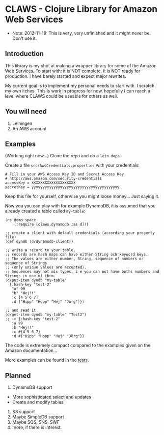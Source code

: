 CLAWS - Clojure Library for Amazon Web Services
===============================================

* Note: 2012-11-18: This is very, very unfinished and it might never be. Don't use it.

Introduction
------------

This library is my shot at making a wrapper library for
some of the Amazon Web Services. To start with: it is NOT
complete. It is NOT ready for production. I have barely started
and expect major rewrites.

My current goal is to implement my personal needs to start with.
I scratch my own itches. This is work in progress for now, hopefully I
can reach a level where CLAWS could be useable for others as well.

You will need
-------------
1. Leiningen
2. An AWS account


Examples
--------
(Working right now...)
Clone the repo and do a `lein deps`.

Create a file `src/AwsCredentials.properties` with your credentials:

    # Fill in your AWS Access Key ID and Secret Access Key
    # http://aws.amazon.com/security-credentials
    accessKey = XXXXXXXXXXXXXXXXXXXX
    secretKey = yyyyyyyyyyyyyyyyyyyyyyyyyyyyyyyyyyyyyyyy

Keep this file for yourself, otherwise you might loose money...
Just saying it.

Now you you can play with for example DynamoDB, it is assumed that
you already created a table called `my-table`:

    (ns demo.space
        (:require [claws.dynamodb :as d]))

    ;; create a client with default credentials (according your property file)
    (def dyndb (d/dynamodb-client))
    
    ;; write a record to your table.
    ;; records are hash maps can have either String och keyword keys.
    ;; The values are either number, String, sequence of numbers or sequence of Strings
    ;; (only unique values are accepted).
    ;; Sequences may not mix types, i e you can not have boths numbers and Strings in one of them.
    (d/put-item dyndb "my-table"
      {:hash-key "test-2"
       "a" 99
       "b" "Hej!!"
       :c [4 5 6 7]
       :d ["Hipp" "Hopp" "Hej" "Jörg"]})

    ;; and read it
    (d/get-item dyndb "my-table" "Test2")
    ;; -> {:hash-key "test-2"
       :a 99
       :b "Hej!!"
       :c #{4 5 6 7}
       :d #{"Hipp" "Hopp" "Hej" "Jörg"}}


The code is extremely compact compared to the examples
given on the Amazon documentation...

More examples can be found in the [tests](test/claws/test/dynamodb.clj).

Planned
-------
1. DynamoDB support
  * More sophisticated select and updates
  * Create and modify tables
1. S3 support
1. Maybe SimpleDB support
1. Maybe SQS, SNS, SWF
1. more, if there is interest.

